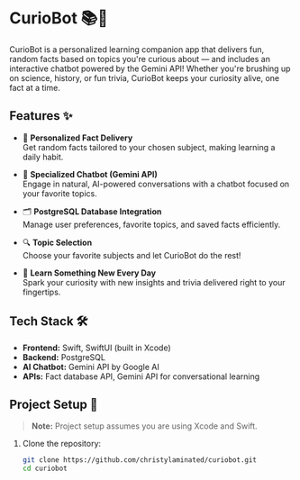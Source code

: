 # CurioBot 📚🤖

CurioBot is a personalized learning companion app that delivers fun, random facts based on topics you're curious about — and includes an interactive chatbot powered by the Gemini API! Whether you're brushing up on science, history, or fun trivia, CurioBot keeps your curiosity alive, one fact at a time.

## Features ✨

- 🎯 **Personalized Fact Delivery**  
  Get random facts tailored to your chosen subject, making learning a daily habit.

- 💬 **Specialized Chatbot (Gemini API)**  
  Engage in natural, AI-powered conversations with a chatbot focused on your favorite topics.

- 🗂️ **PostgreSQL Database Integration**  
  Manage user preferences, favorite topics, and saved facts efficiently.

- 🔍 **Topic Selection**  
  Choose your favorite subjects and let CurioBot do the rest!

- 🧠 **Learn Something New Every Day**  
  Spark your curiosity with new insights and trivia delivered right to your fingertips.

## Tech Stack 🛠️

- **Frontend:** Swift, SwiftUI (built in Xcode)
- **Backend:** PostgreSQL
- **AI Chatbot:** Gemini API by Google AI
- **APIs:** Fact database API, Gemini API for conversational learning

## Project Setup 🚀

> **Note:** Project setup assumes you are using Xcode and Swift.

1. Clone the repository:
   ```bash
   git clone https://github.com/christylaminated/curiobot.git
   cd curiobot
